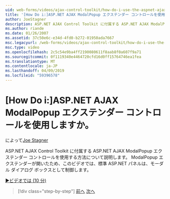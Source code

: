 ```yaml
---
uid: web-forms/videos/ajax-control-toolkit/how-do-i-use-the-aspnet-ajax-modalpopup-extender-control
title: '[How Do i:]ASP.NET AJAX ModalPopup エクステンダー コントロールを使用しますか。 | Microsoft Docs'
author: JoeStagner
description: ASP.NET AJAX Control Toolkit に付属する ASP.NET AJAX ModalPopup エクステンダー コントロールを使用する方法について説明します。 このビデオは、ModalPopup エクステンダーを使用しています.
ms.author: riande
ms.date: 01/26/2007
ms.assetid: 37c50e6c-e34d-4fd0-b272-01950ada7667
msc.legacyurl: /web-forms/videos/ajax-control-toolkit/how-do-i-use-the-aspnet-ajax-modalpopup-extender-control
msc.type: video
ms.openlocfilehash: 2c5c54e9ba4ff2190080611f8aab8f0a607f9a71
ms.sourcegitcommit: 0f1119340e4464720cfd16d0ff15764746ea1fea
ms.translationtype: MT
ms.contentlocale: ja-JP
ms.lasthandoff: 04/09/2019
ms.locfileid: "59396578"
---
```

# <a name="how-do-i-use-the-aspnet-ajax-modalpopup-extender-control"></a>[How Do i:]ASP.NET AJAX ModalPopup エクステンダー コントロールを使用しますか。

によって[Joe Stagner](https://github.com/JoeStagner)

ASP.NET AJAX Control Toolkit に付属する ASP.NET AJAX ModalPopup エクステンダー コントロールを使用する方法について説明します。 ModalPopup エクステンダーが開いたため、このビデオでは、標準 ASP.NET パネルは、モーダル ダイアログ ボックスとして制御します。

[&#9654;ビデオでは (10 分)](https://channel9.msdn.com/Blogs/ASP-NET-Site-Videos/how-do-i-use-the-aspnet-ajax-modalpopup-extender-control)

> [!div class="step-by-step"]
> [前へ](how-do-i-use-the-aspnet-ajax-popup-control-extender.md)
> [次へ](how-do-i-use-the-aspnet-ajax-alwaysvisible-control-extender.md)
